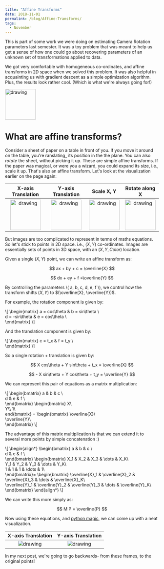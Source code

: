 ```yaml
---
title: "Affine Transforms"
date: 2018-11-01
permalink: /blog/Affine-Transforms/
tags:
  - November
---
```


This is part of some work we were doing on estimating Camera Rotation parameters last semester. It was a toy problem that was meant to help us get a sense of how one could go about recovering parameters of an unknown set of transformations applied to data.

We got very comfortable with homogeneous co-ordinates, and affine transforms in 2D space when we solved this problem. It was also helpful in acquainting us with gradient descent as a simple optimization algorithm. Plus, the results look rather cool. (Which is what we're always going for!)

<img src="https://i.imgur.com/od93vbb.gif" alt="drawing" width="100"/>

What are affine transforms?
=======

Consider a sheet of paper on a table in front of you. If you move it around on the table, you're ranslating_ its position in the the plane. You can also _rotate_ the sheet, without picking it up. These are simple affine transforms. If the paper was magical, or were you a wizard, you could expand its size, i.e., scale it up. That's also an affine transform. Let's look at the visualization earlier on the page again:

|X-axis Translation| Y-axis Translation | Scale X, Y | Rotate along X|
|:-----:|:-----:|:-----:|:-----:|
|<img src="https://i.imgur.com/od93vbb.gif" alt="drawing" width="100"/>| <img src="https://i.imgur.com/Efg2Msu.gif" alt="drawing" width="100"/>|<img src="https://i.imgur.com/TG9DAGh.gif" alt="drawing" width="100"/>| <img src="https://i.imgur.com/S2PjUdi.gif" alt="drawing" width="100"/>|

But images are too complicated to represent in terms of maths equations. So let's stick to points in 2D space. i.e., $(X, Y)$ co-ordinates. Images are essentially sets of points in 3D space, with an $(X, Y, Color)$ location.

Given a single $(X, Y)$ point, we can write an affine transform as:

$$ ax + by + c = \overline{X} $$

$$ dx + ey + f =\overline{Y} $$

By controlling the  parameters \\( a, b, c, d, e, f \\), we control how the transform shifts $(X, Y)$ to $(\overline{X}, \overline{Y})$.

For example, the rotation component is given by:

\\[
\begin{matrix}
a = cos\theta   & b = sin\theta \\\
d = -sin\theta  & e = cos\theta \\\
\end{matrix}
\\]

And the translation component is given by:

\\[
\begin{matrix}
c = t_x  & f = t_y \\\
\end{matrix}
\\]

So a single rotation + translation is given by:

$$ X cos\theta  + Y sin\theta +  t_x = \overline{X} $$

$$ - X sin\theta + Y cos\theta + t_y =  \overline{Y} $$

We can represent this pair of equations as a matrix multiplication:

\\[ 
\begin{bmatrix}
a & b & c \\\
d & e & f \\\
\end{bmatrix}
\begin{bmatrix}
X\\\
Y\\\ 
1\\\
end{bmatrix} = 
\begin{bmatrix}
\overline{X}\\\
\overline{Y}\\\
\end{bmatrix}
\\]

The advantage of this matrix multiplication is that we can extend it to several more points by simple concatenation :)

\\[
\begin{align*}
\begin{bmatrix}
a & b & c \\\
d & e & f \\\
\end{bmatrix} 
\begin{bmatrix}
X_1 & X_2 & X_3 & \dots & X_K\\\
Y_1 & Y_2 & Y_3 & \dots & Y_K\\\
1 & 1 & 1 & \dots & 1\\\
\end{bmatrix}=
\begin{bmatrix}
\overline{X}_1 & \overline{X}_2 & \overline{X}_3 & \dots & \overline{X}_K\\\
\overline{Y}_1 & \overline{Y}_2 & \overline{Y}_3 & \dots & \overline{Y}_K\\\
\end{bmatrix}
\end{align*}
\\]

We can write this more simply as:

$$
M P = \overline{P}
$$

Now using these equations, and [python magic](https://gist.github.com/SreenivasVRao/d3036982d0ea443e09b10f8a867bac20), we can come up with a neat visualization.

|X-axis Translation| Y-axis Translation |
|:-----:|:-----:|
|<img src="https://i.imgur.com/nbo0Juk.gif" alt="drawing"/>| <img src="https://i.imgur.com/ifGTg1w.gif" alt="drawing"/>|

In my next post, we're going to go backwards- from these frames, to the original points!
